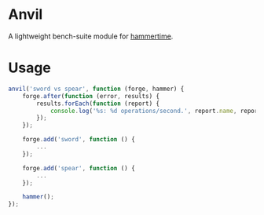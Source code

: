 # Anvil

A lightweight bench-suite module for [hammertime](http://github.com/tlivings/hammertime).

# Usage

```javascript
anvil('sword vs spear', function (forge, hammer) {
    forge.after(function (error, results) {
        results.forEach(function (report) {
            console.log('%s: %d operations/second.', report.name, report.ops);
        });
    });

    forge.add('sword', function () {
        ...
    });

    forge.add('spear', function () {
        ...
    });

    hammer();
});
```